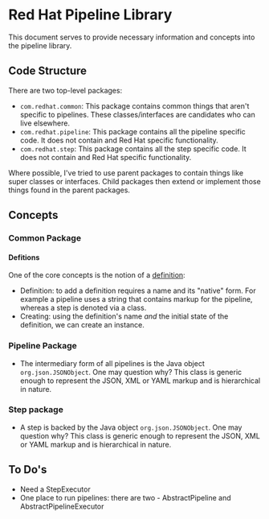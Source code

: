 # Red Hat Pipeline Library
This document serves to provide necessary information and concepts into the pipeline library.

## Code Structure

There are two top-level packages:

* `com.redhat.common`:  This package contains common things that aren't specific to pipelines.  These classes/interfaces are candidates who can live elsewhere. 
* `com.redhat.pipeline`:  This package contains all the pipeline specific code.  It does not contain and Red Hat specific functionality.
* `com.redhat.step`:  This package contains all the step specific code.  It does not contain and Red Hat specific functionality.

Where possible, I've tried to use parent packages to contain things like super classes or interfaces.  Child packages then extend or implement those things found in the parent packages.

## Concepts

### Common Package

#### Defitions
One of the core concepts is the notion of a [definition](https://gitlab.cee.redhat.com/customer-platform/pipeline/blob/main/src/main/java/com/redhat/common/Definitions.java):

* Definition:  to add a definition requires a name and its "native" form.  For example a pipeline uses a string that contains markup for the pipeline, whereas a step is denoted via a class.
* Creating:  using the definition's name _and_ the initial state of the definition, we can create an instance.

### Pipeline Package

* The intermediary form of all pipelines is the Java object `org.json.JSONObject`.  One may question why?  This class is generic enough to represent the JSON, XML or YAML markup and is hierarchical in nature.

### Step package

* A step is backed by the Java object `org.json.JSONObject`.  One may question why?  This class is generic enough to represent the JSON, XML or YAML markup and is hierarchical in nature.


## To Do's

* Need a StepExecutor
* One place to run pipelines:  there are two - AbstractPipeline and AbstractPipelineExecutor